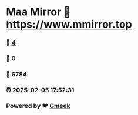 # Maa Mirror :link: https://www.mmirror.top 
### :page_facing_up: [4](https://www.mmirror.top/tag.html) 
### :speech_balloon: 0 
### :hibiscus: 6784 
### :alarm_clock: 2025-02-05 17:52:31 
### Powered by :heart: [Gmeek](https://github.com/Meekdai/Gmeek)

